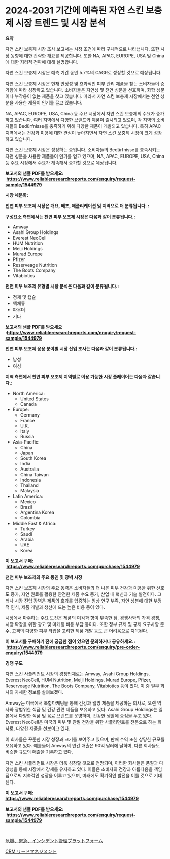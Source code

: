 <p><h1>2024-2031 기간에 예측된 자연 스킨 보충제 시장 트렌드 및 시장 분석</h1></p><p><strong>요약</strong></p>
<p><p>자연 스킨 보충제 시장 조사 보고서는 시장 조건에 따라 구체적으로 나타냅니다. 또한 시장 동향에 대한 간략한 개요를 제공합니다. 또한 NA, APAC, EUROPE, USA 및 China에 대한 지리적 전파에 대해 설명합니다.</p><p>자연 스킨 보충제 시장은 예측 기간 동안 5.7%의 CAGR로 성장할 것으로 예상됩니다.</p><p>자연 스킨 보충제 시장은 현재 안정성 및 효과적인 피부 관리 제품을 찾는 소비자들이 증가함에 따라 성장하고 있습니다. 소비자들은 자연성 및 천연 성분을 선호하며, 화학 성분이나 부작용이 없는 제품을 찾고 있습니다. 따라서 자연 스킨 보충제 시장에서는 천연 성분을 사용한 제품이 인기를 끌고 있습니다.</p><p>NA, APAC, EUROPE, USA, China 등 주요 시장에서 자연 스킨 보충제의 수요가 증가하고 있습니다. 여러 지역에서 다양한 브랜드와 제품이 출시되고 있으며, 각 지역의 소비자들의 Bedürfnisse를 충족하기 위해 다양한 제품이 개발되고 있습니다. 특히 APAC 지역에서는 건강과 미용에 대한 관심이 높아지면서 자연 스킨 보충제 시장이 크게 성장하고 있습니다.</p><p>자연 스킨 보충제 시장은 성장하는 중입니다. 소비자들의 Bedürfnisse를 충족시키는 자연 성분을 사용한 제품들이 인기를 얻고 있으며, NA, APAC, EUROPE, USA, China 등 주요 시장에서 수요가 계속해서 증가할 것으로 예상됩니다.</p></p>
<p><strong>보고서의 샘플 PDF를 받으세요: &nbsp;<a href="https://www.reliableresearchreports.com/enquiry/request-sample/1544979">https://www.reliableresearchreports.com/enquiry/request-sample/1544979</a></strong></p>
<p><strong>시장 세분화:</strong></p>
<p><strong> 천연 피부 보조제 시장은 개요, 배포, 애플리케이션 및 지역으로 더 분류됩니다. :</strong></p>
<p><strong>구성요소 측면에서는 천연 피부 보조제 시장은 다음과 같이 분류됩니다.:</strong></p>
<p><ul><li>Amway</li><li>Asahi Group Holdings</li><li>Everest NeoCell</li><li>HUM Nutrition</li><li>Meiji Holdings</li><li>Murad Europe</li><li>Pfizer</li><li>Reserveage Nutrition</li><li>The Boots Company</li><li>Vitabiotics</li></ul></p>
<p><strong> 천연 피부 보조제 유형별 시장 분석은 다음과 같이 분류됩니다.:</strong></p>
<p><ul><li>정제 및 캡슐</li><li>액체류</li><li>파우더</li><li>기타</li></ul></p>
<p><strong>보고서의 샘플 PDF를 받으세요 :<a href="https://www.reliableresearchreports.com/enquiry/request-sample/1544979">https://www.reliableresearchreports.com/enquiry/request-sample/1544979</a></strong></p>
<p><strong> 천연 피부 보조제 응용 분야별 시장 산업 조사는 다음과 같이 분류됩니다.:</strong></p>
<p><ul><li>남성</li><li>여성</li></ul></p>
<p><strong>지역 측면에서 천연 피부 보조제 지역별로 이용 가능한 시장 플레이어는 다음과 같습니다.:</strong></p>
<p><ul>
    <li>
        North America:
        <ul>
            <li>United States</li>
            <li>Canada</li>
        </ul>
    </li>
    <li>
        Europe:
        <ul>
            <li>Germany</li>
            <li>France</li>
            <li>U.K.</li>
            <li>Italy</li>
            <li>Russia</li>
        </ul>
    </li>
    <li>
        Asia-Pacific:
        <ul>
            <li>China</li>
            <li>Japan</li>
            <li>South Korea</li>
            <li>India</li>
            <li>Australia</li>
            <li>China Taiwan</li>
            <li>Indonesia</li>
            <li>Thailand</li>
            <li>Malaysia</li>
        </ul>
    </li>
    <li>
        Latin America:
        <ul>
            <li>Mexico</li>
            <li>Brazil</li>
            <li>Argentina Korea</li>
            <li>Colombia</li>
        </ul>
    </li>
    <li>
        Middle East & Africa:
        <ul>
            <li>Turkey</li>
            <li>Saudi</li>
            <li>Arabia</li>
            <li>UAE</li>
            <li>Korea</li>
        </ul>
    </li>
    </ul></p>
<p><strong>이 보고서 구매: &nbsp;<a href="https://www.reliableresearchreports.com/purchase/1544979">https://www.reliableresearchreports.com/purchase/1544979</a></strong></p>
<p><strong>천연 피부 보조제의 주요 동인 및 장벽 시장</strong></p>
<p><p>자연 스킨 보조제 시장의 주요 동력은 소비자들의 더 나은 피부 건강과 미용을 위한 선호도 증가, 자연 원료를 활용한 안전한 제품 수요 증가, 산업 내 혁신과 기술 발전이다. 그러나 시장 진입 장벽은 제품의 효과를 입증하는 임상 연구 부족, 자연 성분에 대한 부정적 인식, 제품 개발과 생산에 드는 높은 비용 등이 있다.</p><p>시장에서 마주하는 주요 도전은 제품의 미각과 향이 부족한 점, 경쟁사와의 가격 경쟁, 시장 확장을 위한 광고 및 마케팅 비용 부담 등이다. 또한 정부 규제 및 규제 요구사항 준수, 고객의 다양한 피부 타입을 고려한 제품 개발 등도 큰 어려움으로 지목된다.</p></p>
<p><strong>이 보고서를 구매하기 전에 궁금한 점이 있으면 문의하거나 공유하세요.: &nbsp;<a href="https://www.reliableresearchreports.com/enquiry/pre-order-enquiry/1544979">https://www.reliableresearchreports.com/enquiry/pre-order-enquiry/1544979</a></strong></p>
<p><strong>경쟁 구도</strong></p>
<p><p>자연 스킨 사플리먼트 시장의 경쟁업체로는 Amway, Asahi Group Holdings, Everest NeoCell, HUM Nutrition, Meiji Holdings, Murad Europe, Pfizer, Reserveage Nutrition, The Boots Company, Vitabiotics 등이 있다. 이 중 일부 회사의 자세한 정보를 살펴보겠다.</p><p>Amway는 미국에서 복합마케팅을 통해 건강과 웰빙 제품을 제공하는 회사로, 오랜 역사와 광범위한 식품 및 건강 관련 제품을 보유하고 있다. Asahi Group Holdings는 일본에서 다양한 식품 및 음료 브랜드를 운영하며, 건강한 생활에 중점을 두고 있다. Everest NeoCell은 미국의 피부 및 관절 건강을 위한 사플리먼트를 전문으로 하는 회사로, 다양한 제품을 선보이고 있다.</p><p>이 회사들은 꾸준한 시장 성장과 크기를 보여주고 있으며, 판매 수익 또한 상당한 규모를 보유하고 있다. 예를들어 Amway의 연간 매출은 90억 달러에 달하며, 다른 회사들도 비슷한 규모의 매출을 기록하고 있다.</p><p>자연 스킨 사플리먼트 시장은 더욱 성장할 것으로 전망되며, 이러한 회사들은 품질과 다양성을 통해 시장에서 강세를 유지하고 있다. 이들은 소비자의 건강과 아름다움을 책임짐으로써 지속적인 성장을 이루고 있으며, 미래에도 획기적인 발전을 이룰 것으로 기대된다.</p></p>
<p><strong>이 보고서 구매: &nbsp; <a href="https://www.reliableresearchreports.com/purchase/1544979">https://www.reliableresearchreports.com/purchase/1544979</a></strong></p>
<p><strong>보고서의 샘플 PDF를 받으세요: &nbsp;<a href="https://www.reliableresearchreports.com/enquiry/request-sample/1544979">https://www.reliableresearchreports.com/enquiry/request-sample/1544979</a></strong><strong></strong></p>
<p>&nbsp;</p>
<p><p><a href="https://github.com/laurenreichert/Market-Research-Report-List-1/blob/main/371275914772.md">危機、緊急、インシデント管理プラットフォーム</a></p><p><a href="https://github.com/RodHoppe07/Market-Research-Report-List-1/blob/main/243076914773.md">CRM リードマネジメント</a></p></p>